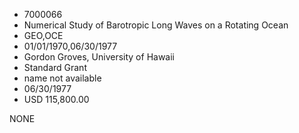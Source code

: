 * 7000066
* Numerical Study of Barotropic Long Waves on a Rotating Ocean
* GEO,OCE
* 01/01/1970,06/30/1977
* Gordon Groves, University of Hawaii
* Standard Grant
*   name not available
* 06/30/1977
* USD 115,800.00

NONE